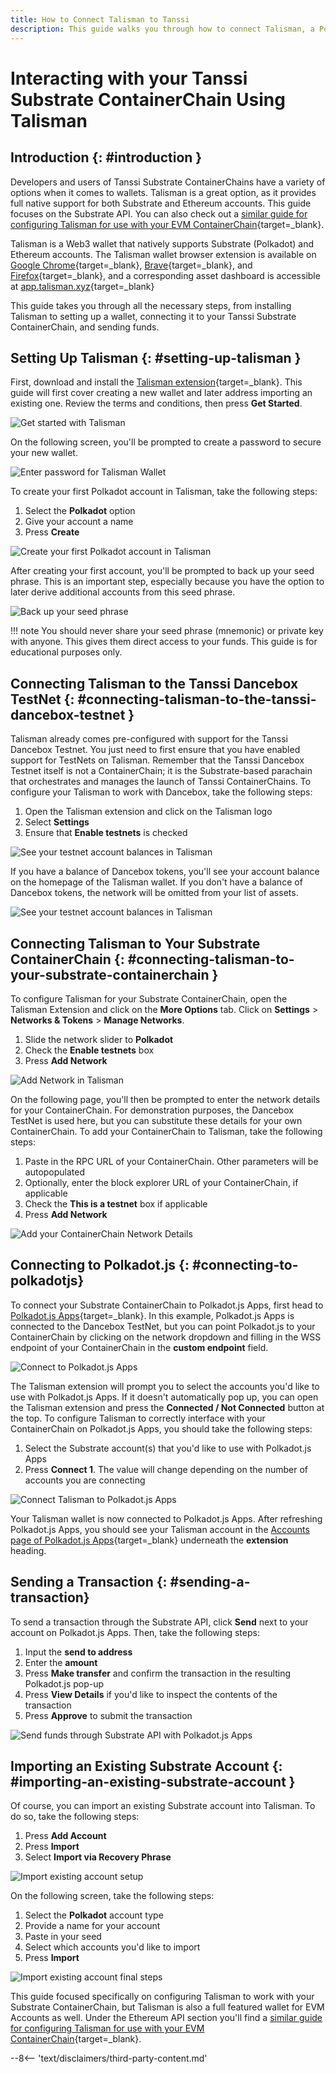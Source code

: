 ```yaml
---
title: How to Connect Talisman to Tanssi
description: This guide walks you through how to connect Talisman, a Polkadot, Substrate, and Ethereum wallet, to your Tanssi Substrate ContainerChain. 
---
```


# Interacting with your Tanssi Substrate ContainerChain Using Talisman

## Introduction {: #introduction }

Developers and users of Tanssi Substrate ContainerChains have a variety of options when it comes to wallets. Talisman is a great option, as it provides full native support for both Substrate and Ethereum accounts. This guide focuses on the Substrate API. You can also check out a [similar guide for configuring Talisman for use with your EVM ContainerChain](/builders/interact/ethereum-api/wallets/talisman){target=_blank}. 

Talisman is a Web3 wallet that natively supports Substrate (Polkadot) and Ethereum accounts. The Talisman wallet browser extension is available on [Google Chrome](https://chrome.google.com/webstore/detail/talisman-polkadot-wallet/fijngjgcjhjmmpcmkeiomlglpeiijkld){target=_blank}, [Brave](https://chrome.google.com/webstore/detail/talisman-polkadot-wallet/fijngjgcjhjmmpcmkeiomlglpeiijkld){target=_blank}, and [Firefox](https://addons.mozilla.org/en-US/firefox/addon/talisman-wallet-extension/){target=_blank}, and a corresponding asset dashboard is accessible at [app.talisman.xyz](https://app.talisman.xyz/){target=_blank}

This guide takes you through all the necessary steps, from installing Talisman to setting up a wallet, connecting it to your Tanssi Substrate ContainerChain, and sending funds.

## Setting Up Talisman {: #setting-up-talisman }

First, download and install the [Talisman extension](https://www.talisman.xyz/){target=_blank}. This guide will first cover creating a new wallet and later address importing an existing one. Review the terms and conditions, then press **Get Started**. 

![Get started with Talisman](/images/builders/interact/substrate-api/wallets/talisman/talisman-1.png)

On the following screen, you'll be prompted to create a password to secure your new wallet. 

![Enter password for Talisman Wallet](/images/builders/interact/substrate-api/wallets/talisman/talisman-2.png)

To create your first Polkadot account in Talisman, take the following steps:

1. Select the **Polkadot** option
2. Give your account a name
3. Press **Create**

![Create your first Polkadot account in Talisman](/images/builders/interact/substrate-api/wallets/talisman/talisman-3.png)

After creating your first account, you'll be prompted to back up your seed phrase. This is an important step, especially because you have the option to later derive additional accounts from this seed phrase. 

![Back up your seed phrase](/images/builders/interact/substrate-api/wallets/talisman/talisman-4.png)

!!! note
    You should never share your seed phrase (mnemonic) or private key with anyone. This gives them direct access to your funds. This guide is for educational purposes only.

## Connecting Talisman to the Tanssi Dancebox TestNet {: #connecting-talisman-to-the-tanssi-dancebox-testnet }

Talisman already comes pre-configured with support for the Tanssi Dancebox Testnet. You just need to first ensure that you have enabled support for TestNets on Talisman. Remember that the Tanssi Dancebox Testnet itself is not a ContainerChain; it is the Substrate-based parachain that orchestrates and manages the launch of Tanssi ContainerChains. To configure your Talisman to work with Dancebox, take the following steps: 

1. Open the Talisman extension and click on the Talisman logo
2. Select **Settings**
3. Ensure that **Enable testnets** is checked

![See your testnet account balances in Talisman](/images/builders/interact/substrate-api/wallets/talisman/talisman-5.png)

If you have a balance of Dancebox tokens, you'll see your account balance on the homepage of the Talisman wallet. If you don't have a balance of Dancebox tokens, the network will be omitted from your list of assets. 

![See your testnet account balances in Talisman](/images/builders/interact/substrate-api/wallets/talisman/talisman-6.png)

## Connecting Talisman to Your Substrate ContainerChain {: #connecting-talisman-to-your-substrate-containerchain }

To configure Talisman for your Substrate ContainerChain, open the Talisman Extension and click on the **More Options** tab. Click on **Settings** > **Networks & Tokens** > **Manage Networks**.

1. Slide the network slider to **Polkadot**
2. Check the **Enable testnets** box
3. Press **Add Network**

![Add Network in Talisman](/images/builders/interact/substrate-api/wallets/talisman/talisman-7.png)

On the following page, you'll then be prompted to enter the network details for your ContainerChain. For demonstration purposes, the Dancebox TestNet is used here, but you can substitute these details for your own ContainerChain. To add your ContainerChain to Talisman, take the following steps: 

1. Paste in the RPC URL of your ContainerChain. Other parameters will be autopopulated
2. Optionally, enter the block explorer URL of your ContainerChain, if applicable
3. Check the **This is a testnet** box if applicable
4. Press **Add Network**

![Add your ContainerChain Network Details](/images/builders/interact/substrate-api/wallets/talisman/talisman-8.png)

## Connecting to Polkadot.js {: #connecting-to-polkadotjs}

To connect your Substrate ContainerChain to Polkadot.js Apps, first head to [Polkadot.js Apps](https://polkadot.js.org/apps/?rpc=wss%3A%2F%2Ffraa-dancebox-rpc.a.dancebox.tanssi.network#/accounts){target=_blank}. In this example, Polkadot.js Apps is connected to the Dancebox TestNet, but you can point Polkadot.js to your ContainerChain by clicking on the network dropdown and filling in the WSS endpoint of your ContainerChain in the **custom endpoint** field.

![Connect to Polkadot.js Apps](/images/builders/interact/substrate-api/wallets/talisman/talisman-9.png)

The Talisman extension will prompt you to select the accounts you'd like to use with Polkadot.js Apps. If it doesn't automatically pop up, you can open the Talisman extension and press the **Connected / Not Connected** button at the top. To configure Talisman to correctly interface with your ContainerChain on Polkadot.js Apps, you should take the following steps:

1. Select the Substrate account(s) that you'd like to use with Polkadot.js Apps
2. Press **Connect 1**. The value will change depending on the number of accounts you are connecting

![Connect Talisman to Polkadot.js Apps](/images/builders/interact/substrate-api/wallets/talisman/talisman-10.png)

Your Talisman wallet is now connected to Polkadot.js Apps. After refreshing Polkadot.js Apps, you should see your Talisman account in the [Accounts page of Polkadot.js Apps](https://polkadot.js.org/apps/?rpc=wss%3A%2F%2Ffraa-dancebox-rpc.a.dancebox.tanssi.network#/accounts){target=_blank} underneath the **extension** heading. 

## Sending a Transaction {: #sending-a-transaction}

To send a transaction through the Substrate API, click **Send** next to your account on Polkadot.js Apps. Then, take the following steps:

1. Input the **send to address**
2. Enter the **amount**
3. Press **Make transfer** and confirm the transaction in the resulting Polkadot.js pop-up
4. Press **View Details** if you'd like to inspect the contents of the transaction
5. Press **Approve** to submit the transaction

![Send funds through Substrate API with Polkadot.js Apps](/images/builders/interact/substrate-api/wallets/talisman/talisman-11.png)


## Importing an Existing Substrate Account {: #importing-an-existing-substrate-account }

Of course, you can import an existing Substrate account into Talisman. To do so, take the following steps:

1. Press **Add Account**
2. Press **Import**
3. Select **Import via Recovery Phrase**

![Import existing account setup](/images/builders/interact/substrate-api/wallets/talisman/talisman-12.png)

On the following screen, take the following steps: 

1. Select the **Polkadot** account type
2. Provide a name for your account
3. Paste in your seed
4. Select which accounts you'd like to import 
5. Press **Import**

![Import existing account final steps](/images/builders/interact/substrate-api/wallets/talisman/talisman-13.png)

This guide focused specifically on configuring Talisman to work with your Substrate ContainerChain, but Talisman is also a full featured wallet for EVM Accounts as well. Under the Ethereum API section you'll find a [similar guide for configuring Talisman for use with your EVM ContainerChain](/builders/interact/ethereum-api/wallets/talisman){target=_blank}. 

--8<-- 'text/disclaimers/third-party-content.md'